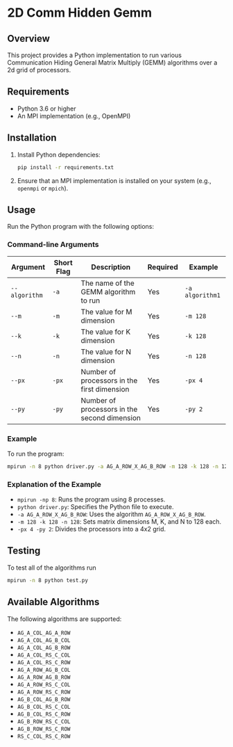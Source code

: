 # 2D Comm Hidden Gemm

## Overview
This project provides a Python implementation to run various Communication Hiding General Matrix Multiply (GEMM) algorithms over a 2d grid of processors.

## Requirements
- Python 3.6 or higher
- An MPI implementation (e.g., OpenMPI)


## Installation
1. Install Python dependencies:
   ```bash
   pip install -r requirements.txt
   ```
2. Ensure that an MPI implementation is installed on your system (e.g., `openmpi` or `mpich`).

## Usage
Run the Python program with the following options:

### Command-line Arguments
| Argument         | Short Flag | Description                                       | Required | Example          |
|------------------|------------|---------------------------------------------------|----------|------------------|
| `--algorithm`    | `-a`       | The name of the GEMM algorithm to run            | Yes      | `-a algorithm1`  |
| `--m`            | `-m`       | The value for M dimension                        | Yes      | `-m 128`         |
| `--k`            | `-k`       | The value for K dimension                        | Yes      | `-k 128`         |
| `--n`            | `-n`       | The value for N dimension                        | Yes      | `-n 128`         |
| `--px`           | `-px`      | Number of processors in the first dimension      | Yes      | `-px 4`          |
| `--py`           | `-py`      | Number of processors in the second dimension     | Yes      | `-py 2`          |

### Example
To run the program:
```bash
mpirun -n 8 python driver.py -a AG_A_ROW_X_AG_B_ROW -m 128 -k 128 -n 128 -px 4 -py 2
```

### Explanation of the Example
- `mpirun -np 8`: Runs the program using 8 processes.
- `python driver.py`: Specifies the Python file to execute.
- `-a AG_A_ROW_X_AG_B_ROW`: Uses the algorithm `AG_A_ROW_X_AG_B_ROW`.
- `-m 128 -k 128 -n 128`: Sets matrix dimensions M, K, and N to 128 each.
- `-px 4 -py 2`: Divides the processors into a 4x2 grid.

## Testing
To test all of the algorithms run
```bash
mpirun -n 8 python test.py
```

## Available Algorithms
The following algorithms are supported:
- `AG_A_COL_AG_A_ROW`
- `AG_A_COL_AG_B_COL`
- `AG_A_COL_AG_B_ROW`
- `AG_A_COL_RS_C_COL`
- `AG_A_COL_RS_C_ROW`
- `AG_A_ROW_AG_B_COL`
- `AG_A_ROW_AG_B_ROW`
- `AG_A_ROW_RS_C_COL`
- `AG_A_ROW_RS_C_ROW`
- `AG_B_COL_AG_B_ROW`
- `AG_B_COL_RS_C_COL`
- `AG_B_COL_RS_C_ROW`
- `AG_B_ROW_RS_C_COL`
- `AG_B_ROW_RS_C_ROW`
- `RS_C_COL_RS_C_ROW`





